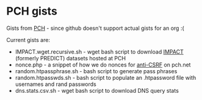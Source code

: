 # PCH gists
Gists from [PCH](http://pch.net) - since github doesn't support actual gists for an org :(

Current gists are:

* IMPACT.wget.recursive.sh - wget bash script to download [IMPACT](https://www.impactcybertrust.org/)  (formerly PREDICT) datasets hosted at PCH
* nonce.php - a snippet of how we do nonces for [anti-CSRF](https://www.owasp.org/index.php/Cross-Site_Request_Forgery_%28CSRF%29) on pch.net
* random.htpassphrase.sh - bash script to generate pass phrases
* random.htpasswds.sh - bash script to populate an .htpassword file 
    with usernames and rand passwords
* dns.stats.csv.sh - wget bash script to download DNS query stats